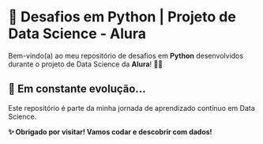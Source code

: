 # 🚀 Desafios em Python | Projeto de Data Science - Alura

Bem-vindo(a) ao meu repositório de desafios em **Python** desenvolvidos durante o projeto de Data Science da **Alura**! 🧠🐍

## 🌱 Em constante evolução...

Este repositório é parte da minha jornada de aprendizado contínuo em Data Science. 

**✨ Obrigado por visitar! Vamos codar e descobrir com dados!**
